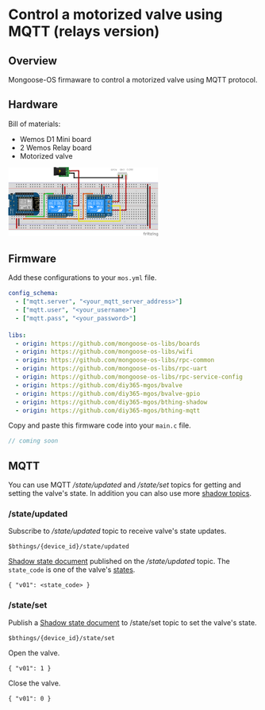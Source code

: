 # Control a motorized valve using MQTT (relays version)
## Overview
Mongoose-OS firmaware to control a motorized valve using MQTT protocol.
## Hardware
Bill of materials:
* Wemos D1 Mini board
* 2 Wemos Relay board
* Motorized valve

<img src="docs/example-motorized(relays)-v1.png" width="60%"></img>
## Firmware
Add these configurations to your `mos.yml` file.
```yaml
config_schema:
  - ["mqtt.server", "<your_mqtt_server_address>"]
  - ["mqtt.user", "<your_username>"]
  - ["mqtt.pass", "<your_password>"]

libs:
  - origin: https://github.com/mongoose-os-libs/boards
  - origin: https://github.com/mongoose-os-libs/wifi
  - origin: https://github.com/mongoose-os-libs/rpc-common
  - origin: https://github.com/mongoose-os-libs/rpc-uart
  - origin: https://github.com/mongoose-os-libs/rpc-service-config
  - origin: https://github.com/diy365-mgos/bvalve
  - origin: https://github.com/diy365-mgos/bvalve-gpio
  - origin: https://github.com/diy365-mgos/bthing-shadow
  - origin: https://github.com/diy365-mgos/bthing-mqtt
```
Copy and paste this firmware code into your `main.c` file.
```c
// coming soon
```
## MQTT
You can use MQTT */state/updated* and */state/set* topics for getting and setting the valve's state. In addition you can also use more [shadow topics](https://github.com/diy365-mgos/bthing-mqtt#shadow-mode-mqtt-topics).
### /state/updated
Subscribe to */state/updated* topic to receive valve's state updates.
```
$bthings/{device_id}/state/updated
```
[Shadow state document](https://github.com/diy365-mgos/bthing-mqtt#shadow-state-document-example) published on the */state/updated* topic. The `state_code` is one of the valve's [states](https://github.com/diy365-mgos/bvalve#mgos_bvalve_state).
```
{ "v01": <state_code> }
```
### /state/set
Publish a [Shadow state document](https://github.com/diy365-mgos/bthing-mqtt#shadow-state-document-example) to /state/set topic to set the valve's state.
```
$bthings/{device_id}/state/set
```
Open the valve.
```
{ "v01": 1 }
```
Close the valve.
```
{ "v01": 0 }
```